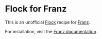 # Flock for Franz

This is an unofficial [Flock](https://flock.com/) recipe for [Franz](https://meetfranz.com/).

For installation, visit the [Franz documentation](https://github.com/meetfranz/plugins/blob/master/docs/integration.md#installation).
